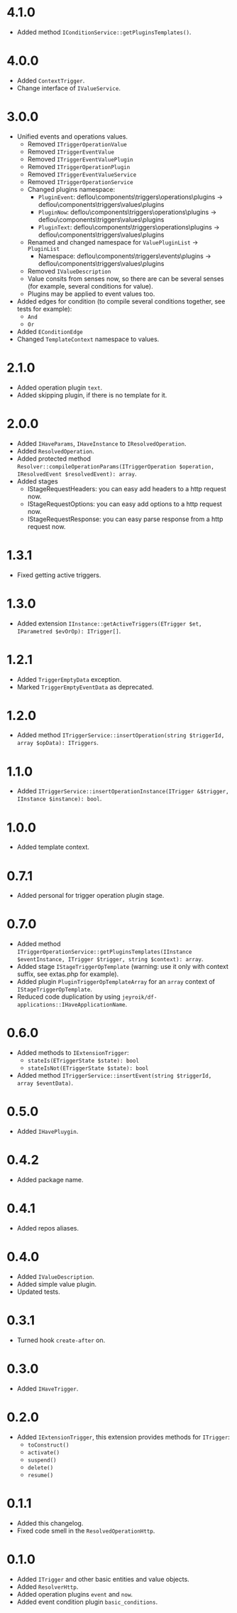 # 4.1.0

- Added method `IConditionService::getPluginsTemplates()`.

# 4.0.0

- Added `ContextTrigger`.
- Change interface of `IValueService`.

# 3.0.0

- Unified events and operations values.
  - Removed `ITriggerOperationValue`
  - Removed `ITriggerEventValue`
  - Removed `ITriggerEventValuePlugin`
  - Removed `ITriggerOperationPlugin`
  - Removed `ITriggerEventValueService`
  - Removed `ITriggerOperationService`
  - Changed plugins namespace:
    - `PluginEvent`: deflou\components\triggers\operations\plugins -> deflou\components\triggers\values\plugins
    - `PluginNow`: deflou\components\triggers\operations\plugins -> deflou\components\triggers\values\plugins
    - `PluginText`: deflou\components\triggers\operations\plugins -> deflou\components\triggers\values\plugins
  - Renamed and changed namespace for `ValuePluginList` -> `PluginList`
    - Namespace: deflou\components\triggers\events\plugins -> deflou\components\triggers\values\plugins
  - Removed `IValueDescription`
  - Value consits from senses now, so there are can be several senses (for example, several conditions for value).
  - Plugins may be applied to event values too.
- Added edges for condition (to compile several conditions together, see tests for example):
  - `And`
  - `Or`
- Added `EConditionEdge`
- Changed `TemplateContext` namespace to values.

# 2.1.0

- Added operation plugin `text`.
- Added skipping plugin, if there is no template for it.

# 2.0.0

- Added `IHaveParams`, `IHaveInstance` to `IResolvedOperation`.
- Added `ResolvedOperation`.
- Added protected method `Resolver::compileOperationParams(ITriggerOperation $operation, IResolvedEvent $resolvedEvent): array`.
- Added stages
  - IStageRequestHeaders: you can easy add headers to a http request now.
  - IStageRequestOptions: you can easy add options to a http request now.
  - IStageRequestResponse: you can easy parse response from a http request now.

# 1.3.1

- Fixed getting active triggers.

# 1.3.0

- Added extension `IInstance::getActiveTriggers(ETrigger $et, IParametred $evOrOp): ITrigger[]`.

# 1.2.1

- Added `TriggerEmptyData` exception.
- Marked `TriggerEmptyEventData` as deprecated.

# 1.2.0

- Added method `ITriggerService::insertOperation(string $triggerId, array $opData): ITriggers`.

# 1.1.0

- Added `ITriggerService::insertOperationInstance(ITrigger &$trigger, IInstance $instance): bool`.

# 1.0.0

- Added template context.

# 0.7.1

- Added personal for trigger operation plugin stage.

# 0.7.0

- Added method `ITriggerOperationService::getPluginsTemplates(IInstance $eventInstance, ITrigger $trigger, string $context): array`.
- Added stage `IStageTriggerOpTemplate` (warning: use it only with context suffix, see extas.php for example).
- Added plugin `PluginTriggerOpTemplateArray` for an `array` context of `IStageTriggerOpTemplate`.
- Reduced code duplication by using `jeyroik/df-applications::IHaveApplicationName`.

# 0.6.0

- Added methods to `IExtensionTrigger`:
  - `stateIs(ETriggerState $state): bool`
  - `stateIsNot(ETriggerState $state): bool`
- Added method `ITriggerService::insertEvent(string $triggerId, array $eventData)`.

# 0.5.0

- Added `IHavePluygin`.

# 0.4.2

- Added package name.

# 0.4.1

- Added repos aliases.

# 0.4.0

- Added `IValueDescription`.
- Added simple value plugin.
- Updated tests.

# 0.3.1

- Turned hook `create-after` on.

# 0.3.0

- Added `IHaveTrigger`.

# 0.2.0

- Added `IExtensionTrigger`, this extension provides methods for `ITrigger`:
  - `toConstruct()`
  - `activate()`
  - `suspend()`
  - `delete()`
  - `resume()`

# 0.1.1

- Added this changelog.
- Fixed code smell in the `ResolvedOperationHttp`.

# 0.1.0

- Added `ITrigger` and other basic entities and value objects.
- Added `ResolverHttp`.
- Added operation plugins `event` and `now`.
- Added event condition plugin `basic_conditions`.